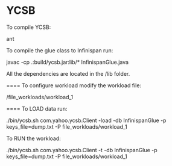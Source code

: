 YCSB
====
To compile YCSB:

ant 

To compile the glue class to Infinispan run:

javac -cp .:build/ycsb.jar:lib/* InfinispanGlue.java

All the dependencies are located in the /lib folder.

====
To configure workload modify the workload file: 

/file_workloads/workload_1

====
To LOAD data run:

./bin/ycsb.sh com.yahoo.ycsb.Client -load -db InfinispanGlue -p keys_file=dump.txt -P file_workloads/workload_1

To RUN the workload:

./bin/ycsb.sh com.yahoo.ycsb.Client -t -db InfinispanGlue -p keys_file=dump.txt -P file_workloads/workload_1
